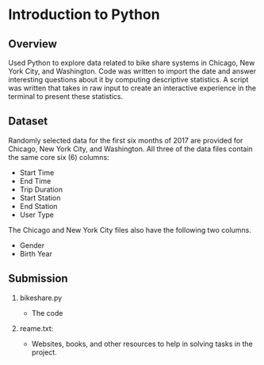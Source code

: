 # Introduction to Python
## Overview
Used Python to explore data related to bike share systems in Chicago, New York City, and Washington. Code was written to import the date and answer interesting questions about it by computing descriptive statistics. A script was written that takes in raw input to create an interactive experience in the terminal to present these statistics.

## Dataset
Randomly selected data for the first six months of 2017 are provided for Chicago, New York City, and Washington. All three of the data files contain the same core six (6) columns:
  - Start Time
  - End Time
  - Trip Duration
  - Start Station
  - End Station
  - User Type
 
 The Chicago and New York City files also have the following two columns.
  - Gender
  - Birth Year

## Submission
1. bikeshare.py
    - The code

2. reame.txt:
    - Websites, books, and other resources to help in solving tasks in the project.
